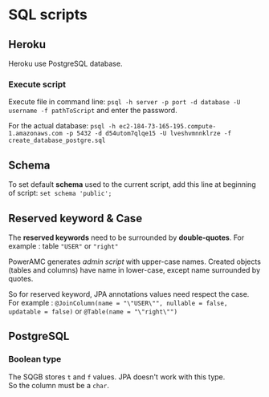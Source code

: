 ﻿# SQL scripts

## Heroku

Heroku use PostgreSQL database.

### Execute script

Execute file in command line:
`psql -h server -p port -d database -U username -f pathToScript`
and enter the password.

For the actual database:
`psql -h ec2-184-73-165-195.compute-1.amazonaws.com -p 5432 -d d54utom7qlqe15 -U lveshvmnnklrze -f create_database_postgre.sql`

## Schema

To set default **schema** used to the current script, add this line at beginning of script:
`set schema 'public';`

## Reserved keyword & Case

The **reserved keywords** need to be surrounded by **double-quotes**.
For example : table `"USER"` or `"right"`

PowerAMC generates *admin script* with upper-case names.
Created objects (tables and columns) have name in lower-case, except name surrounded by quotes.

So for reserved keyword, JPA annotations values need respect the case.
For example : `@JoinColumn(name = "\"USER\"", nullable = false, updatable = false)` or `@Table(name = "\"right\"")`

## PostgreSQL

### Boolean type

The SQGB stores `t` and `f` values.
JPA doesn't work with this type.  
So the column must be a `char`.
